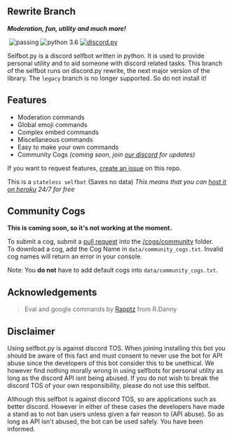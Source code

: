 ## Rewrite Branch

<div align="left">
        <p><i><b>Moderation, fun, utility and much more!</b></i></p>
    <p> 
        <a href="https://discord.gg/pmQSbAd"><img src="https://discordapp.com/api/guilds/345787308282478592/embed.png" alt="" /></a>
        <img src="https://img.shields.io/badge/build-passing-brightgreen.svg" alt="passing" /></a>
        <img src="https://img.shields.io/badge/python-3.6-brightgreen.svg" alt="python 3.6" /></a>
        <a href="https://github.com/Rapptz/discord.py"><img src="https://img.shields.io/badge/discord-py-orange.svg" alt="discord.py" /></a>
    </p>
</div> 

Selfbot.py is a discord selfbot written in python. It is used to provide personal utility and to aid someone with discord related tasks. This branch of the selfbot runs on discord.py rewrite, the next major version of the library. The `legacy` branch is no longer supported. So do not install it!

## Features

* Moderation commands
* Global emoji commands
* Complex embed commands
* Miscellaneous commands
* Easy to make your own commands
* Community Cogs *(coming soon, join [our discord](https://discord.gg/pmQSbAd) for updates)*

If you want to request features, [create an issue](https://github.com/verixx/selfbot/issues) on this repo.


This is a `stateless selfbot` (Saves no data) *This means that you can [host it on heroku](https://github.com/verixx/selfbot/wiki/Heroku) 24/7 for free*  

## Community Cogs

**This is coming soon, so it's not working at the moment.**

To submit a cog, submit a [pull request](https://github.com/verixx/selfbot.py/pulls) into the [/cogs/community](https://github.com/verixx/selfbot.py/tree/rewrite/cogs/community) folder.        
To download a cog, add the Cog Name in `data/community_cogs.txt`. Invalid cog names will return an error in your console.

Note: You **do not** have to add default cogs into `data/community_cogs.txt`.

## Acknowledgements

> Eval and google commands by [Rapptz](https://github.com/Rapptz) from R.Danny

## Disclaimer

Using selfbot.py is against discord TOS. When joining installing this bot you should be aware of this fact and must consent to never use the bot for API abuse since the developers of this bot consider this to be unethical. We however find nothing morally wrong in using selfbots for personal utility as long as the discord API isnt being abused. If you do not wish to break the discord TOS of your own responsibility, please do not use this selfbot.

Although this selfbot is against discord TOS, so are applications such as better discord. However in either of these cases the developers have made a stand as to not ban users unless given a fair reason to (API abuse). So as long as API isn't abused, the bot can be used safely. You have been informed.
